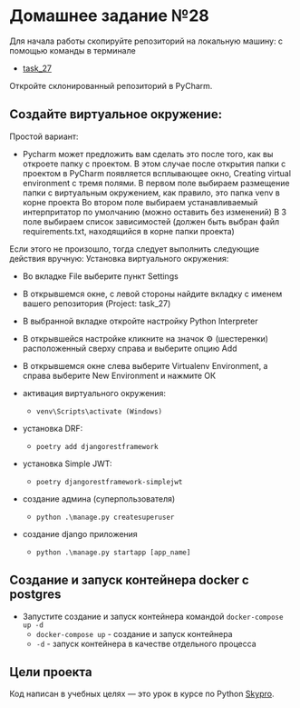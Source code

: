 # Домашнее задание №28

Для начала работы скопируйте репозиторий на локальную машину: с помощью команды в терминале

- [task_27](https://github.com/HAMarat/course_work_5.git)

Откройте склонированный репозиторий в PyCharm.

## Cоздайте виртуальное окружение:
Простой вариант:
- Pycharm может предложить вам сделать это после того, как вы откроете папку с проектом. В этом случае после открытия папки с проектом в PyCharm появляется всплывающее окно, Creating virtual environment c тремя полями. В первом поле выбираем размещение папки с виртуальным окружением, как правило, это папка venv в корне проекта Во втором поле выбираем устанавливаемый интерпритатор по умолчанию (можно оставить без изменений) В 3 поле выбираем список зависимостей (должен быть выбран файл requirements.txt, находящийся в корне папки проекта)

Если этого не произошло, тогда следует выполнить следующие действия вручную:
Установка виртуального окружения:
- Во вкладке File выберите пункт Settings
- В открывшемся окне, с левой стороны найдите вкладку с именем вашего репозитория (Project: task_27)
- В выбранной вкладке откройте настройку Python Interpreter
- В открывшейся настройке кликните на значок ⚙ (шестеренки) расположенный сверху справа и выберите опцию Add
- В открывшемся окне слева выберите Virtualenv Environment, а справа выберите New Environment и нажмите ОК

- активация виртуального окружения:
  - `venv\Scripts\activate (Windows)`
  
- установка DRF:
  - `poetry add djangorestframework`

- установка Simple JWT:
  - `poetry djangorestframework-simplejwt`

- создание админа (суперпользователя)
  - `python .\manage.py createsuperuser`

- создание django приложения
  - `python .\manage.py startapp [app_name]`
  
## Создание и запуск контейнера docker с postgres

- Запустите создание и запуск контейнера командой `docker-compose up -d` 
  - `docker-compose up` - создание и запуск контейнера
  - `-d` - запуск контейнера в качестве отдельного процесса


## Цели проекта

Код написан в учебных целях — это урок в курсе по Python [Skypro](https://sky.pro).